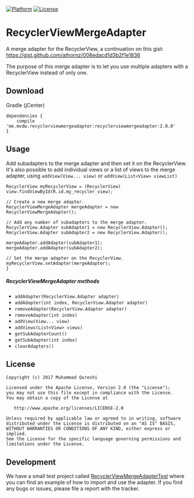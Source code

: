 [![Platform](http://img.shields.io/badge/platform-android-brightgreen.svg?style=flat)](http://developer.android.com/index.html)
[![License](https://img.shields.io/badge/license-Apache%202-blue.svg)](https://www.apache.org/licenses/LICENSE-2.0)

RecyclerViewMergeAdapter
===

A merge adapter for the RecyclerView, a continuation on this gist: https://gist.github.com/athornz/008edacd1d3b2f1e1836

The purpose of this merge adapter is to let you use multiple adapters with a RecyclerView instead of only one. 

## Download
Gradle (jCenter)
```
dependencies {
    compile 'me.mvdw.recyclerviewmergeadapter:recyclerviewmergeadapter:2.0.0'
}
```

## Usage

Add subadapters to the merge adapter and then set it on the RecyclerView. It's also possible to add individual views or a list of views to the merge adapter, using `addView(View... view)` or `addView(List<View> viewList)`

```
RecyclerView myRecyclerView = (RecyclerView) view.findViewById(R.id.my_recycler_view);

// Create a new merge adapter.
RecyclerViewMergeAdapter mergeAdapter = new RecyclerViewMergeAdapter();

// Add any number of subadapters to the merge adapter.
RecyclerView.Adapter subAdapter1 = new RecyclerView.Adapter();
RecyclerView.Adapter subAdapter2 = new RecyclerView.Adapter();

mergeAdapter.addAdapter(subAdapter1);
mergeAdapter.addAdapter(subAdapter2);

// Set the merge adapter on the RecyclerView.
myRecyclerView.setAdapter(mergeAdapter);
}
```

##### RecyclerViewMergeAdapter methods

- `addAdapter(RecyclerView.Adapter adapter)`
- `addAdapter(int index, RecyclerView.Adapter adapter)`
- `removeAdapter(RecyclerView.Adapter adapter)`
- `removeAdapter(int index)`
- `addView(View... view)`
- `addViews(List<View> views)`
- `getSubAdapterCount()`
- `getSubAdapter(int index)`
- `clearAdapters()`

License
-------

    Copyright (c) 2017 Muhammad Qureshi

    Licensed under the Apache License, Version 2.0 (the "License");
    you may not use this file except in compliance with the License.
    You may obtain a copy of the License at

       http://www.apache.org/licenses/LICENSE-2.0

    Unless required by applicable law or agreed to in writing, software
    distributed under the License is distributed on an "AS IS" BASIS,
    WITHOUT WARRANTIES OR CONDITIONS OF ANY KIND, either express or implied.
    See the License for the specific language governing permissions and
    limitations under the License.
## Development

We have a small test project called [RecyclerViewMergeAdapterTest](https://github.com/ronaldw/RecyclerViewMergeAdapterTest) where you can find an example of how to import and use the adapter. If you find any bugs or issues, please file a report with the tracker.
